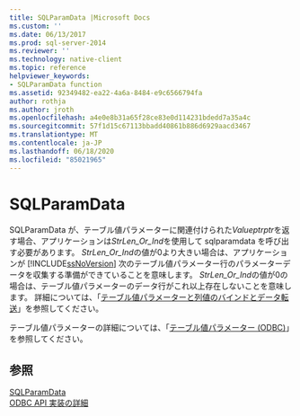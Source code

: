 ```yaml
---
title: SQLParamData |Microsoft Docs
ms.custom: ''
ms.date: 06/13/2017
ms.prod: sql-server-2014
ms.reviewer: ''
ms.technology: native-client
ms.topic: reference
helpviewer_keywords:
- SQLParamData function
ms.assetid: 92349482-ea22-4a6a-8484-e9c6566794fa
author: rothja
ms.author: jroth
ms.openlocfilehash: a4e0e8b31a65f28ce83e0d114231bdedd7a35a4c
ms.sourcegitcommit: 57f1d15c67113bbadd40861b886d6929aacd3467
ms.translationtype: MT
ms.contentlocale: ja-JP
ms.lasthandoff: 06/18/2020
ms.locfileid: "85021965"
---
```

# <a name="sqlparamdata"></a>SQLParamData
  SQLParamData が、テーブル値パラメーターに関連付けられた*Valueptrptr*を返す場合、アプリケーションは*StrLen_Or_Ind*を使用して sqlparamdata を呼び出す必要があります。 *StrLen_Or_Ind*の値が0より大きい場合は、アプリケーションが [!INCLUDE[ssNoVersion](../../includes/ssnoversion-md.md)] 次のテーブル値パラメーター行のパラメーターデータを収集する準備ができていることを意味します。 *StrLen_Or_Ind*の値が0の場合は、テーブル値パラメーターのデータ行がこれ以上存在しないことを意味します。 詳細については、「[テーブル値パラメーターと列値のバインドとデータ転送](../native-client-odbc-table-valued-parameters/binding-and-data-transfer-of-table-valued-parameters-and-column-values.md)」を参照してください。  
  
 テーブル値パラメーターの詳細については、「[テーブル値パラメーター &#40;ODBC&#41;](../native-client-odbc-table-valued-parameters/table-valued-parameters-odbc.md)」を参照してください。  
  
## <a name="see-also"></a>参照  
 [SQLParamData](/sql/odbc/reference/syntax/sqlparamdata-function)   
 [ODBC API 実装の詳細](odbc-api-implementation-details.md)  
  
  
